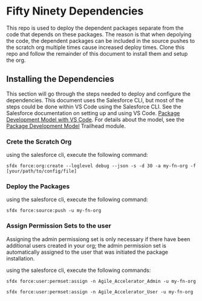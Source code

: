 # Fifty Ninety Dependencies
This repo is used to deploy the dependent packages separate from the code that depends on these packages.  The reason is that when depolying the code, the dependent packages can be included in the source pushes to the scratch org multiple times cause increased deploy times.  Clone this repo and follow the remainder of this document to install them and setup the org.

## Installing the Dependencies
This section will go through the steps needed to deploy and configure the dependencies.  This document uses the Salesforce CLI, but most of the steps could be done within VS Code using the Salesforce CLI.  See the Salesforce documentation on setting up and using VS Code. [Package Development Model with VS Code](https://forcedotcom.github.io/salesforcedx-vscode/articles/user-guide/package-development-model). For details about the model, see the [Package Development Model](https://trailhead.salesforce.com/en/content/learn/modules/sfdx_dev_model) Trailhead module.

### Crete the Scratch Org
using the salesforce cli, execute the following command:
```console
sfdx force:org:create --loglevel debug --json -s -d 30 -a my-fn-org -f [your/path/to/config/file]
```

### Deploy the Packages
using the salesforce cli, execute the following command:
```console
sfdx force:source:push -u my-fn-org
```

### Assign Permission Sets to the user
Assigning the admin permissiong set is only necessary if there have been additional users created in your org; the admin permission set is automatically assigned to the user that was initiated the package installation.

using the salesforce cli, execute the following commands:
```console
sfdx force:user:permset:assign -n Agile_Accelerator_Admin -u my-fn-org

sfdx force:user:permset:assign -n Agile_Accelerator_User -u my-fn-org
```